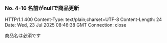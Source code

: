 ### No. 4-16 名前がnullで商品更新

HTTP/1.1 400 
Content-Type: text/plain;charset=UTF-8
Content-Length: 24
Date: Wed, 23 Jul 2025 08:46:38 GMT
Connection: close

商品名は必須です